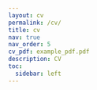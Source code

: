 ```yaml
---
layout: cv
permalink: /cv/
title: cv
nav: true
nav_order: 5
cv_pdf: example_pdf.pdf
description: CV
toc:
  sidebar: left
---
```

